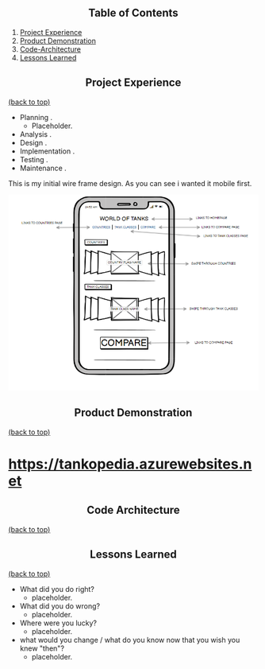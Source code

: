 ## <div align="center">Table of Contents</div>

1) [Project Experience](#Project-Experience)
2) [Product Demonstration](#Product-Demonstration)
3) [Code-Architecture](#Code-Architecture)
4) [Lessons Learned](#Lessons-Learned)


## <div align="center">Project Experience</div>
[(back to top)](#table-of-contents)

 * Planning \.
   * Placeholder\.
 * Analysis \.
 * Design \.
 * Implementation \.
 * Testing \.
 * Maintenance \.

This is my initial wire frame design. As you can see i wanted it mobile first. 

![Home Page](https://github.com/JacobJones6154/WOTCONSOLEPROJECT/blob/master/Assets/Home%20page.PNG)

## <div align="center">Product Demonstration</div>
[(back to top)](#table-of-contents)

# https://tankopedia.azurewebsites.net



## <div align="center">Code Architecture</div>
[(back to top)](#table-of-contents)



## <div align="center">Lessons Learned</div>
[(back to top)](#table-of-contents)

* What did you do right\?
  * placeholder\.
* What did you do wrong\?
  * placeholder\.
* Where were you lucky\?
  * placeholder\.
* what would you change / what do you know now that you wish you knew "then"\?
  * placeholder\.



